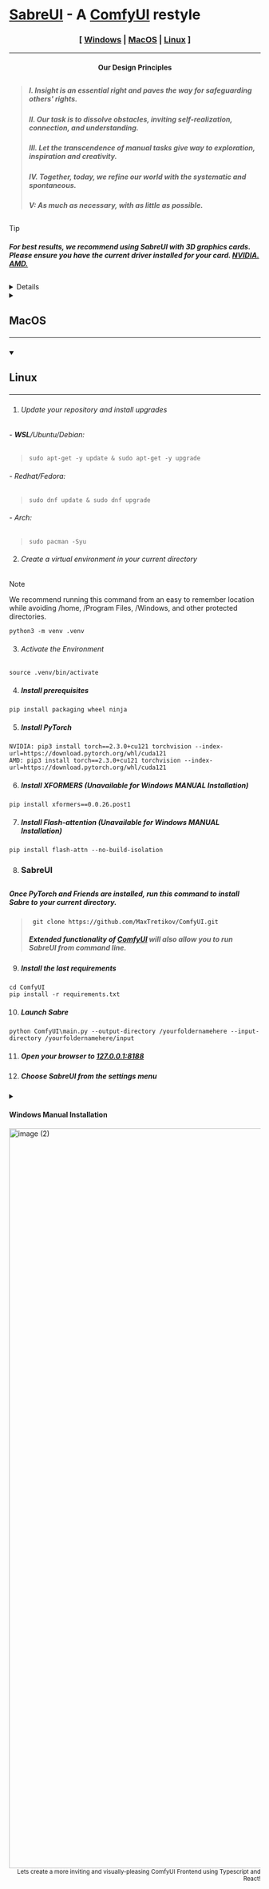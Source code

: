 

# [SabreUI](#sabre) - A [ComfyUI](https://github.com/comfyanonymous/ComfyUI) restyle

<div align="center"> 
  
 ### [ [Windows](#windows) | [MacOS](#macos) | [Linux](#linux) ]

<hr>
 
#### Our Design Principles  </div>
##
> ##### I. Insight is an essential right and paves the way for safeguarding others' rights.
> ##### II. Our task is to dissolve obstacles, inviting self-realization, connection, and understanding.
> ##### III. Let the transcendence of manual tasks give way to exploration, inspiration and creativity.
> ##### IV. Together, today, we refine our world with the systematic and spontaneous.
> ##### V: As much as necessary, with as little as possible.

##


##

> [!TIP]
>
> ##### For best results, we recommend using SabreUI with 3D graphics cards. Please ensure you have the current driver installed for your card. [NVIDIA.](https://www.nvidia.com/Download/index.aspx) [AMD.](https://www.amd.com/en/support/download/drivers.html)
##
<a name="windows">
<details><summary>

  ## Windows<hr></summary>
  
 #### Installing WSL (Windows Subsystem for Linux)
> 1. ######  Allow WSL through your firewall using Powershell with the following command in CMD:
> ```
> powershell New-NetFirewallRule -Program “%SystemRoot%\System32\wsl.exe” -Action Allow -Profile Domain, Private -DisplayName “Allow WSL” > -Description “Allow WSL” -Direction Outbound
> ```
> 2. ###### Enable Control Flow Guard
> ```
> powershell Set-ProcessMitigation -Name vmcompute.exe -Enable CFG
> ```
> 3. ###### a. [Download And Install Ubuntu LTS for WSL](https://learn.microsoft.com/en-us/windows/wsl/install-manual#downloading-distributions) 
> ###### OR 
> 3. ###### b. Download and Install Ubuntu LTS with Windows Subsystem for Linux from Command Line
> ```
> wsl --install -d Ubuntu --web-download
> ```
> 4. ###### Open WSL
> ```
> wsl
> ```
> 5. ###### Ensure Latest Python and Git
> ```
> sudo apt-get -y install python3 python3-venv python3-pip git
> ```
> ###### Next, follow the steps by choosing your graphics card type below
> <details><summary>
> 
>### NVIDIA </summary>
> 1. ###### a. Get NVIDIA keys
>  ```
> wget https://developer.download.nvidia.com/compute/cuda/repos/wsl-ubuntu/x86_64/cuda-keyring_1.1-1_all.deb
>  ```
> **OR**
> 1. ###### b. Add NVIDIA to your repository sources
> ```
> sudo 'echo "http://developer.download.nvidia.com/compute/cuda/repos/wsl-ubuntu/x86_64 /" > /etc/apt/sources.list.d/cuda.list'
> ```
> 2. ###### Install Key
> ```
> sudo dpkg -i cuda-keyring_1.1-1_all.deb
> ```
>
> 3. ###### Install **CUDA-TOOLKIT**
> ```
> sudo apt-get -y install cuda-toolkit-12-5
> ```
> </details>
> <details><summary>
>
> ### AMD </summary>
> 
> 1. ###### 
> </details>

> ##
> Please continue your installation by following the [linux instructions](#linux)*
> ##

</details>

<details><summary>
<a name="macos" />   

## MacOS <hr></summary>
##

> 1. ###### Install [Xcode]https://apps.apple.com/us/app/xcode/id497799835
>   
> 2. ###### Follow Apple's Instructions [Pytorch Install Instructions](https://developer.apple.com/metal/pytorch/)
>
> 3. ###### Follow the [Linux instructions](#linux)
</details></details>

<details open><summary>

<a name="linux " />

## Linux<hr>
</summary></details>

1. ###### Update your repository and install upgrades

###### - ***WSL***/Ubuntu/Debian:
>  ```
> sudo apt-get -y update & sudo apt-get -y upgrade
> ```

###### - Redhat/Fedora:
>  ```
>  sudo dnf update & sudo dnf upgrade
>  ```

###### - Arch:
>   ```
>  sudo pacman -Syu
> ```

2. ###### Create a virtual environment in your current directory

> [!NOTE]
>
> We recommend running this command from an easy to remember location while avoiding /home, /Program Files, /Windows, and other protected directories.

```
python3 -m venv .venv
```
3. ###### Activate the Environment
```
source .venv/bin/activate
```
4. ##### Install prerequisites
```
pip install packaging wheel ninja
```

5. ##### Install PyTorch 
```
NVIDIA: pip3 install torch==2.3.0+cu121 torchvision --index-url=https://download.pytorch.org/whl/cuda121
AMD: pip3 install torch==2.3.0+cu121 torchvision --index-url=https://download.pytorch.org/whl/cuda121
```

6. ##### Install XFORMERS (Unavailable for Windows MANUAL Installation)
```
pip install xformers==0.0.26.post1
```
7. ##### Install Flash-attention (Unavailable for Windows MANUAL Installation)
```
pip install flash-attn --no-build-isolation
```
</details>
</details>

<a name="sabre" />

8. ### SabreUI
##
##### Once PyTorch and Friends are installed, run this command to install Sabre to your current directory.
> ```
>  git clone https://github.com/MaxTretikov/ComfyUI.git
>  ```
> ##### Extended functionality of [ComfyUI](https://github.com/comfyanonymous/ComfyUI) will also allow you to run SabreUI from command line.

9. ##### Install the last requirements
```
cd ComfyUI
pip install -r requirements.txt
```

10. ##### Launch Sabre
```
python ComfyUI\main.py --output-directory /yourfoldernamehere --input-directory /yourfoldernamehere/input
```
11. ##### Open your browser to [127.0.0.1:8188](https://127.0.0.1:8188)
12. ##### Choose SabreUI from the settings menu 

<details><summary>
  
 #### Windows Manual Installation </summary>

> ##### Many back-end features are unavailable for Windows devices when using [manual installation](#manual). We highly recommend using *[Windows Subsystem for Linux](https://learn.microsoft.com/en-us/windows/wsl/install-manual#downloading-distributions/) (WSL)* unless otherwise prevented.
> 1. ###### Download [Python](https://www.python.org/downloads/windows/)
> 2. ###### Check the boxes for `Install For All` users and `Add Python.exe to PATH` in the installer
>
>   ![Screenshot 2024-06-29 161256](https://github.com/MaxTretikov/SabreUI/assets/91800957/9071ae92-1d6e-41a6-82e3-dbb6bdfd94b2)
>
> 3. ###### Download [Git](https://git-scm.com/download/win)
> 4. ###### In the installer, ensure the Git LFS box is marked
>
>    ![snip](https://github.com/MaxTretikov/SabreUI/assets/91800957/7e95f13b-e894-4499-a551-6389b62bfab6)
>
> 5. ###### Set Git to be usable from Windows Command line
>
>    ![Screenshot 2024-06-29 192323](https://github.com/MaxTretikov/SabreUI/assets/91800957/65171ec1-3b3f-4de4-b163-98607e4386fd)
>
> 6. ###### Use Windows' default console window
>
>    ![Screenshot 2024-06-29 192409](https://github.com/MaxTretikov/SabreUI/assets/91800957/850d0437-db37-4358-872b-956e9d417645)
> 
>> ###### The remainder of the installation instructions are the same, but to activate your .venv use this command in the directory you run the `python -m venv .venv` command in
> ```
> .venv/Scripts/activate
> ```
</details>
  <img width="1481" alt="image (2)" src="https://github.com/exdysa/SabreUI/assets/91800957/fbacfdb4-3941-4da5-aa3c-79787a3f4d22">

<div align="right"> <sub> Lets create a more inviting and visually-pleasing ComfyUI Frontend using Typescript and React!</sub></div>

